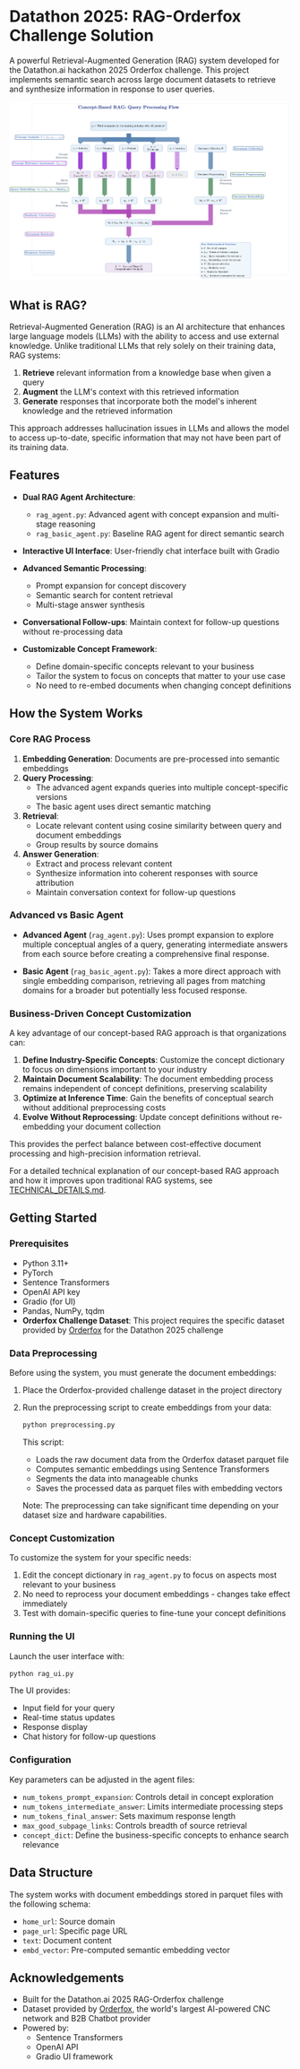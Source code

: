 # Datathon 2025: RAG-Orderfox Challenge Solution

A powerful Retrieval-Augmented Generation (RAG) system developed for the Datathon.ai hackathon 2025 Orderfox challenge. This project implements semantic search across large document datasets to retrieve and synthesize information in response to user queries.


![System Architecture](concept-rag-flow.png)

## What is RAG?

Retrieval-Augmented Generation (RAG) is an AI architecture that enhances large language models (LLMs) with the ability to access and use external knowledge. Unlike traditional LLMs that rely solely on their training data, RAG systems:

1. **Retrieve** relevant information from a knowledge base when given a query
2. **Augment** the LLM's context with this retrieved information
3. **Generate** responses that incorporate both the model's inherent knowledge and the retrieved information

This approach addresses hallucination issues in LLMs and allows the model to access up-to-date, specific information that may not have been part of its training data.

## Features

- **Dual RAG Agent Architecture**:
  - `rag_agent.py`: Advanced agent with concept expansion and multi-stage reasoning
  - `rag_basic_agent.py`: Baseline RAG agent for direct semantic search
  
- **Interactive UI Interface**: User-friendly chat interface built with Gradio
  
- **Advanced Semantic Processing**:
  - Prompt expansion for concept discovery
  - Semantic search for content retrieval
  - Multi-stage answer synthesis
  
- **Conversational Follow-ups**: Maintain context for follow-up questions without re-processing data

- **Customizable Concept Framework**: 
  - Define domain-specific concepts relevant to your business
  - Tailor the system to focus on concepts that matter to your use case
  - No need to re-embed documents when changing concept definitions

## How the System Works

### Core RAG Process

1. **Embedding Generation**: Documents are pre-processed into semantic embeddings
2. **Query Processing**: 
   - The advanced agent expands queries into multiple concept-specific versions
   - The basic agent uses direct semantic matching
3. **Retrieval**: 
   - Locate relevant content using cosine similarity between query and document embeddings
   - Group results by source domains
4. **Answer Generation**:
   - Extract and process relevant content
   - Synthesize information into coherent responses with source attribution
   - Maintain conversation context for follow-up questions

### Advanced vs Basic Agent

- **Advanced Agent** (`rag_agent.py`): Uses prompt expansion to explore multiple conceptual angles of a query, generating intermediate answers from each source before creating a comprehensive final response.

- **Basic Agent** (`rag_basic_agent.py`): Takes a more direct approach with single embedding comparison, retrieving all pages from matching domains for a broader but potentially less focused response.

### Business-Driven Concept Customization

A key advantage of our concept-based RAG approach is that organizations can:

1. **Define Industry-Specific Concepts**: Customize the concept dictionary to focus on dimensions important to your industry
2. **Maintain Document Scalability**: The document embedding process remains independent of concept definitions, preserving scalability
3. **Optimize at Inference Time**: Gain the benefits of conceptual search without additional preprocessing costs
4. **Evolve Without Reprocessing**: Update concept definitions without re-embedding your document collection

This provides the perfect balance between cost-effective document processing and high-precision information retrieval.

For a detailed technical explanation of our concept-based RAG approach and how it improves upon traditional RAG systems, see [TECHNICAL_DETAILS.md](TECHNICAL_DETAILS.md).

## Getting Started

### Prerequisites

- Python 3.11+
- PyTorch
- Sentence Transformers
- OpenAI API key
- Gradio (for UI)
- Pandas, NumPy, tqdm
- **Orderfox Challenge Dataset**: This project requires the specific dataset provided by [Orderfox](https://www.orderfox.com) for the Datathon 2025 challenge

### Data Preprocessing

Before using the system, you must generate the document embeddings:

1. Place the Orderfox-provided challenge dataset in the project directory
2. Run the preprocessing script to create embeddings from your data:
   ```bash
   python preprocessing.py
   ```

   This script:
   - Loads the raw document data from the Orderfox dataset parquet file
   - Computes semantic embeddings using Sentence Transformers
   - Segments the data into manageable chunks
   - Saves the processed data as parquet files with embedding vectors

   Note: The preprocessing can take significant time depending on your dataset size and hardware capabilities.

### Concept Customization

To customize the system for your specific needs:

1. Edit the concept dictionary in `rag_agent.py` to focus on aspects most relevant to your business
2. No need to reprocess your document embeddings - changes take effect immediately
3. Test with domain-specific queries to fine-tune your concept definitions

### Running the UI

Launch the user interface with:

```bash
python rag_ui.py
```

The UI provides:
- Input field for your query
- Real-time status updates
- Response display
- Chat history for follow-up questions

### Configuration

Key parameters can be adjusted in the agent files:
- `num_tokens_prompt_expansion`: Controls detail in concept exploration
- `num_tokens_intermediate_answer`: Limits intermediate processing steps
- `num_tokens_final_answer`: Sets maximum response length
- `max_good_subpage_links`: Controls breadth of source retrieval
- `concept_dict`: Define the business-specific concepts to enhance search relevance

## Data Structure

The system works with document embeddings stored in parquet files with the following schema:
- `home_url`: Source domain
- `page_url`: Specific page URL
- `text`: Document content
- `embd_vector`: Pre-computed semantic embedding vector

## Acknowledgements

- Built for the Datathon.ai 2025 RAG-Orderfox challenge
- Dataset provided by [Orderfox](https://www.orderfox.com), the world's largest AI-powered CNC network and B2B Chatbot provider
- Powered by:
  - Sentence Transformers
  - OpenAI API
  - Gradio UI framework
